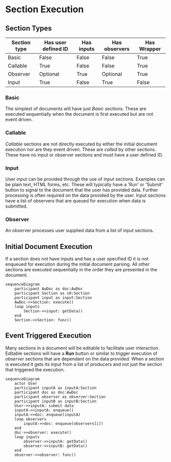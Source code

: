 Section Execution
=================

Section Types
-------------

| Section type | Has user defined ID | Has inputs | Has observers | Has Wrapper |
| ------------ | ------------------- | ---------- | ------------- | ------------|
| Basic        | False               | False      | False         | True        |
| Callable     | True                | False      | False         | True        |
| Observer     | Optional            | True       | Optional      | True        |
| Input        | True                | False      | True          | False       |

### Basic

The simplest of documents will have just *Basic* sections. These are executed sequentially when the document is first executed but are not event driven.

### Callable

*Callable* sections are not directly executed by either the initial document execution nor are they event driven. These are *called* by other sections. These have no input or observer sections and must have a user defined ID.

### Input

User input can be provided through the use of *input* sections. Examples can be plain text, HTML forms, etc. These will typically have a 'Run' or 'Submit' button to signal to the document that the user has provided data. Further processing is often required on the data provided by the user. Input sections have a list of observers that are queued for execution when data is submitted.

### Observer

An observer processes user supplied data from a list of input sections.

Initial Document Execution
--------------------------

If a section does not have inputs and has a user specified ID it is not enqueued for execution during the initial document parsing. All other sections are executed sequentially in the order they are presented in the document.

```mermaid
sequenceDiagram
    participant AwDoc as doc:AwDoc
    participant Section as s0:Section
    participant input as input:Section
    AwDoc->>Section: execute()
    loop inputs
        Section->>input: getData()
    end
    Section->>Section: func()
```

Event Triggered Execution
-------------------------

Many sections in a document will be editable to facilitate user interaction. Editable sections will have a **Run** button or similar to trigger execution of  *observer* sections that are dependant on the data provided. When a section is executed it gets its input from a list of producers and not just the section that triggered the execution.

```mermaid
sequenceDiagram
    actor User
    participant inputA as inputA:Section
    participant doc as doc:AwDoc
    participant observer as observer:Section
    participant inputB as inputB:Section
    User->>inputA: submit data
    inputA->>inputA: enqueue()
    inputA->>doc: enqueue(inputA)
    loop observers
        inputA->>doc: enqueue(observers[i])
    end
    doc->>observer: execute()
    loop inputs
        observer->>inputA: getData()
        observer->>inputB: getData()
    end
    observer->>observer: func()
```

